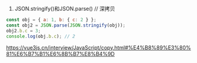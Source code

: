 1. JSON.stringify()和JSON.parse() // 深拷贝
```javascript
const obj = { a: 1, b: { c: 2 } };
const obj2 = JSON.parse(JSON.stringify(obj));
obj2.b.c = 3;
console.log(obj.b.c); // 2
```
https://vue3js.cn/interview/JavaScript/copy.html#%E4%B8%89%E3%80%81%E6%B7%B1%E6%8B%B7%E8%B4%9D